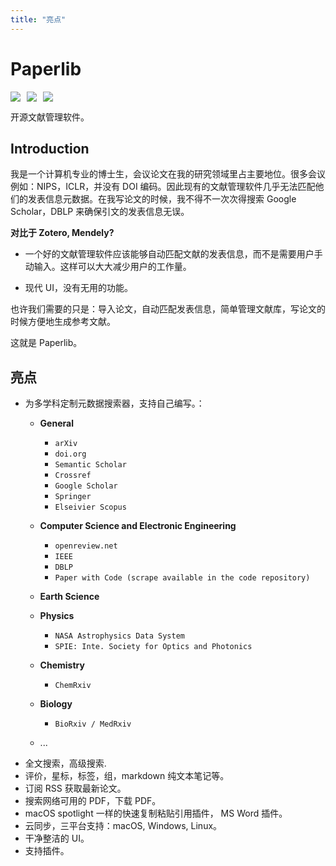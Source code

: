 ```yaml
---
title: "亮点"
---
```


# Paperlib

<div style="display: flex; margin-top: 15px">
<img style="margin-right: 10px; border-radius: 0px !important;" src="https://img.shields.io/badge/dynamic/json?label=Release&query=version&url=https://raw.githubusercontent.com/GeoffreyChen777/paperlib/master/package.json" />
<img style="margin-right: 10px; border-radius: 0px !important;" src="https://img.shields.io/github/license/GeoffreyChen777/paperlib" />
<img style="margin-right: 10px; border-radius: 0px !important;" src="https://img.shields.io/github/stars/GeoffreyChen777/paperlib" />
</div>

开源文献管理软件。

## Introduction

我是一个计算机专业的博士生，会议论文在我的研究领域里占主要地位。很多会议例如：NIPS，ICLR，并没有 DOI 编码。因此现有的文献管理软件几乎无法匹配他们的发表信息元数据。在我写论文的时候，我不得不一次次得搜索 Google Scholar，DBLP 来确保引文的发表信息无误。

**对比于 Zotero, Mendely?**

- 一个好的文献管理软件应该能够自动匹配文献的发表信息，而不是需要用户手动输入。这样可以大大减少用户的工作量。

- 现代 UI，没有无用的功能。

也许我们需要的只是：导入论文，自动匹配发表信息，简单管理文献库，写论文的时候方便地生成参考文献。

这就是 Paperlib。


## 亮点
- 为多学科定制元数据搜索器，支持自己编写。：
    -  **General**
        -  `arXiv`
        -  `doi.org`
        -  `Semantic Scholar`
        -  `Crossref`
        -  `Google Scholar`
        -  `Springer`
        -  `Elseivier Scopus`
    -  **Computer Science and Electronic Engineering**
        -  `openreview.net`
        -  `IEEE`
        -  `DBLP`
        -  `Paper with Code (scrape available in the code repository)`
    -  **Earth Science**
    -  **Physics**
        -  `NASA Astrophysics Data System`
        -  `SPIE: Inte. Society for Optics and Photonics`
    -  **Chemistry**
        -  `ChemRxiv`
    -  **Biology**
        -  `BioRxiv / MedRxiv`

    - ...
-  全文搜索，高级搜索.
-  评价，星标，标签，组，markdown 纯文本笔记等。
-  订阅 RSS 获取最新论文。
-  搜索网络可用的 PDF，下载 PDF。
-  macOS spotlight 一样的快速复制粘贴引用插件， MS Word 插件。
-  云同步，三平台支持：macOS, Windows, Linux。
-  干净整洁的 UI。
-  支持插件。
